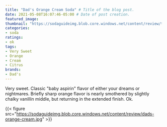 ```yaml
---
title: "Dad's Orange Cream Soda" # Title of the blog post.
date: 2021-05-08T16:07:46-05:00 # Date of post creation.
featured_image: 
thumbnail: "https://sodaguideimg.blob.core.windows.net/content/review/thumbs/dads-orange-cream.jpg" # Sets thumbnail image appearing inside card on homepage.
categories:
- soda
ratings:
- ok
tags:
- Very Sweet
- Orange
- Cream
- Citrus
brands:
- Dad's
---
```


Very sweet. Classic "baby aspirin" flavor of either your dreams or nightmares. Briefly sharp orange flavor is nearly smothered by slightly chalky vanillin middle, but returning in the extended finish. Ok.

{{< figure src="https://sodaguideimg.blob.core.windows.net/content/review/dads-orange-cream.jpg" >}}